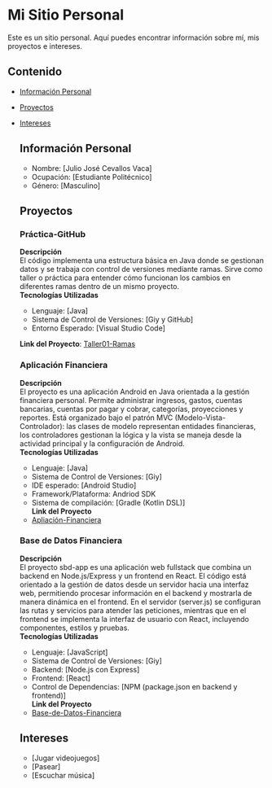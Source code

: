# Mi Sitio Personal

Este es un sitio personal. Aquí puedes encontrar información sobre mí, mis proyectos e intereses.

## Contenido

* [Información Personal](#información-personal)
* [Proyectos](#proyectos)
* [Intereses](#intereses)

  ## Información Personal
  * Nombre: [Julio José Cevallos Vaca]
  * Ocupación: [Estudiante Politécnico]
  * Género: [Masculino]
 
  ## Proyectos
    ### Práctica-GitHub
  **Descripción** <br>
  El código implementa una estructura básica en Java donde se gestionan datos y se trabaja con control de versiones mediante ramas.          Sirve como taller o práctica para entender cómo funcionan los cambios en diferentes ramas dentro de un mismo proyecto. <br>
  **Tecnologías Utilizadas**
    * Lenguaje: [Java]
    * Sistema de Control de Versiones: [Giy y GitHub]
    * Entorno Esperado: [Visual Studio Code]
      
  **Link del Proyecto**: [Taller01-Ramas](https://github.com/Julio-Cevallos/Taller01-Ramas)

    ### Aplicación Financiera
  **Descripción** <br>
  El proyecto es una aplicación Android en Java orientada a la gestión financiera personal. Permite administrar ingresos, gastos,            cuentas bancarias, cuentas por pagar y cobrar, categorías, proyecciones y reportes. Está organizado bajo el patrón MVC (Modelo-Vista-      Controlador): las clases de modelo representan entidades financieras, los controladores gestionan la lógica y la vista se maneja desde     la actividad principal y la configuración de Android. <br>
  **Tecnologías Utilizadas**
    * Lenguaje: [Java]
    * Sistema de Control de Versiones: [Giy]
    * IDE esperado: [Android Studio]
    * Framework/Plataforma: Andriod SDK
    * Sistema de compilación: [Gradle (Kotlin DSL)] <br>
  **Link del Proyecto**
    * [Apliación-Financiera](https://github.com/Julio-Cevallos/Aplicacion-Financiera)

    ### Base de Datos Financiera
  **Descripción** <br>
  El proyecto sbd-app es una aplicación web fullstack que combina un backend en Node.js/Express y un frontend en React. El código está       orientado a la gestión de datos desde un servidor hacia una interfaz web, permitiendo procesar información en el backend y mostrarla       de manera dinámica en el frontend. En el servidor (server.js) se configuran las rutas y servicios para atender las peticiones,             mientras que en el frontend se implementa la interfaz de usuario con React, incluyendo componentes, estilos y pruebas. <br>
  **Tecnologías Utilizadas**
    * Lenguaje: [JavaScript]
    * Sistema de Control de Versiones: [Giy]
    * Backend: [Node.js con Express]
    * Frontend: [React]
    * Control de Dependencias: [NPM (package.json en backend y frontend)] <br>
  **Link del Proyecto**
    * [Base-de-Datos-Financiera](https://github.com/Julio-Cevallos/Base-de-Datos-Financiera)
  
  ## Intereses
  * [Jugar videojuegos]
  * [Pasear]
  * [Escuchar música]
  
